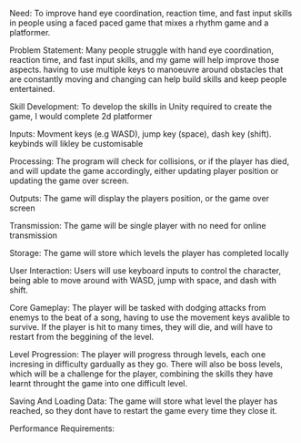 Need: To improve hand eye coordination, reaction time, and fast input skills in people using a faced paced game that mixes a rhythm game and a platformer.

Problem Statement: Many people struggle with hand eye coordination, reaction time, and fast input skills, and my game will help improve those aspects. having to use multiple keys to manoeuvre around obstacles that are constantly moving and changing can help build skills and keep people entertained.

Skill Development: To develop the skills in Unity required to create the game, I would complete 2d platformer

Inputs: Movment keys (e.g WASD), jump key (space), dash key (shift). keybinds will likley be customisable

Processing: The program will check for collisions, or if the player has died, and will update the game accordingly, either updating player position or updating the game over screen. 

Outputs: The game will display the players position, or the game over screen

Transmission: The game will be single player with no need for online transmission

Storage: The game will store which levels the player has completed locally

User Interaction: Users will use keyboard inputs to control the character, being able to move around with WASD, jump with space, and dash with shift.

Core Gameplay: The player will be tasked with dodging attacks from enemys to the beat of a song, having to use the movement keys avalible to survive. If the player is hit to many times, they will die, and will have to restart from the beggining of the level.

Level Progression: The player will progress through levels, each one incresing in difficulty gardually as they go. There will also be boss levels, which will be a challenge for the player, combining the skills they have learnt throught the game into one difficult level.

Saving And Loading Data: The game will store what level the player has reached, so they dont have to restart the game every time they close it.

Performance Requirements: 